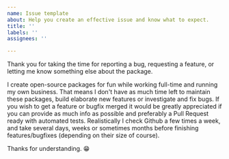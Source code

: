 ```yaml
---
name: Issue template
about: Help you create an effective issue and know what to expect.
title: ''
labels: ''
assignees: ''

---
```


Thank you for taking the time for reporting a bug, requesting a feature, or letting me know something else about the package.

I create open-source packages for fun while working full-time and running my own business. That means I don't have as much time left to maintain these packages, build elaborate new features or investigate and fix bugs. If you wish to get a feature or bugfix merged it would be greatly appreciated if you can provide as much info as possible and preferably a Pull Request ready with automated tests. Realistically I check Github a few times a week, and take several days, weeks or sometimes months before finishing features/bugfixes (depending on their size of course).

Thanks for understanding. 😁
